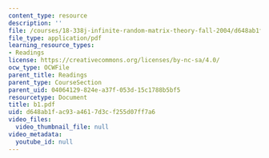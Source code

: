 ```yaml
---
content_type: resource
description: ''
file: /courses/18-338j-infinite-random-matrix-theory-fall-2004/d648ab1fac93a4617d3cf255d07ff7a6_b1.pdf
file_type: application/pdf
learning_resource_types:
- Readings
license: https://creativecommons.org/licenses/by-nc-sa/4.0/
ocw_type: OCWFile
parent_title: Readings
parent_type: CourseSection
parent_uid: 04064129-824e-a37f-053d-15c1788b5bf5
resourcetype: Document
title: b1.pdf
uid: d648ab1f-ac93-a461-7d3c-f255d07ff7a6
video_files:
  video_thumbnail_file: null
video_metadata:
  youtube_id: null
---
```

